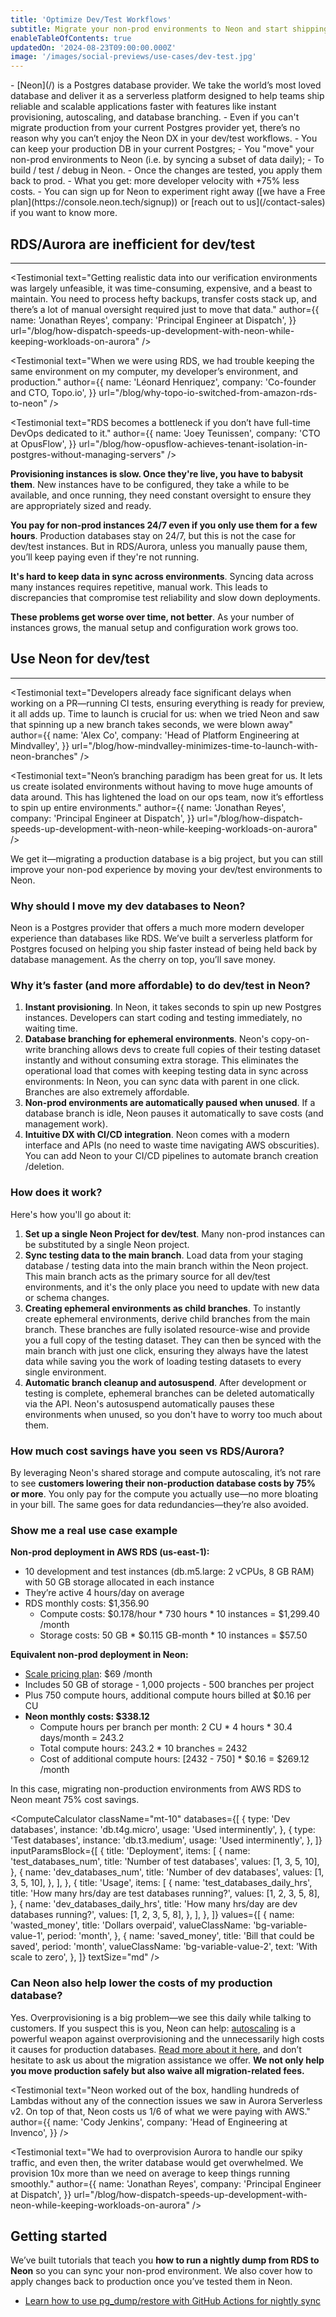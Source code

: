 ```yaml
---
title: 'Optimize Dev/Test Workflows'
subtitle: Migrate your non-prod environments to Neon and start shipping faster with +75% lower costs.
enableTableOfContents: true
updatedOn: '2024-08-23T09:00:00.000Z'
image: '/images/social-previews/use-cases/dev-test.jpg'
---
```


<Admonition type="note" title="TL;DR">
- [Neon](/) is a Postgres database provider. We take the world’s most loved database and deliver it as a serverless platform designed to help teams ship reliable and scalable applications faster with features like instant provisioning, autoscaling, and database branching.
- Even if you can't migrate production from your current Postgres provider yet, there’s no reason why you can’t enjoy the Neon DX in your dev/test workflows.
  - You can keep your production DB in your current Postgres;
  - You "move" your non-prod environments to Neon (i.e. by syncing a subset of data daily);
  - To build / test / debug in Neon.
  - Once the changes are tested, you apply them back to prod.
- What you get: more developer velocity with +75% less costs.
- You can sign up for Neon to experiment right away ([we have a Free plan](https://console.neon.tech/signup)) or [reach out to us](/contact-sales) if you want to know more.
</Admonition>

## RDS/Aurora are inefficient for dev/test

---

<TestimonialsWrapper>

<Testimonial
text="Getting realistic data into our verification environments was largely unfeasible, it was time-consuming, expensive, and a beast to maintain. You need to process hefty backups, transfer costs stack up, and there’s a lot of manual oversight required just to move that data."
author={{
  name: 'Jonathan Reyes',
  company: 'Principal Engineer at Dispatch',
}}
url="/blog/how-dispatch-speeds-up-development-with-neon-while-keeping-workloads-on-aurora"
/>

<Testimonial
text="When we were using RDS, we had trouble keeping the same environment on my computer, my developer’s environment, and production."
author={{
  name: 'Léonard Henriquez',
  company: 'Co-founder and CTO, Topo.io',
}}
url="/blog/why-topo-io-switched-from-amazon-rds-to-neon"
/>

<Testimonial
text="RDS becomes a bottleneck if you don’t have full-time DevOps dedicated to it."
author={{
  name: 'Joey Teunissen',
  company: 'CTO at OpusFlow',
}}
url="/blog/how-opusflow-achieves-tenant-isolation-in-postgres-without-managing-servers"
/>

</TestimonialsWrapper>

**Provisioning instances is slow. Once they're live, you have to babysit them**. New instances have to be configured, they take a while to be available, and once running, they need constant oversight to ensure they are appropriately sized and ready.

**You pay for non-prod instances 24/7 even if you only use them for a few hours**. Production databases stay on 24/7, but this is not the case for dev/test instances. But in RDS/Aurora, unless you manually pause them, you’ll keep paying even if they're not running.

**It's hard to keep data in sync across environments**. Syncing data across many instances requires repetitive, manual work. This leads to discrepancies that compromise test reliability and slow down deployments.

**These problems get worse over time, not better**. As your number of instances grows, the manual setup and configuration work grows too.

## Use Neon for dev/test

---

<TestimonialsWrapper>

<Testimonial
text="Developers already face significant delays when working on a PR—running CI tests, ensuring everything is ready for preview, it all adds up. Time to launch is crucial for us: when we tried Neon and saw that spinning up a new branch takes seconds, we were blown away"
author={{
  name: 'Alex Co',
  company: 'Head of Platform Engineering at Mindvalley',
}}
url="/blog/how-mindvalley-minimizes-time-to-launch-with-neon-branches"
/>

<Testimonial
text="Neon’s branching paradigm has been great for us. It lets us create isolated environments without having to move huge amounts of data around. This has lightened the load on our ops team, now it’s effortless to spin up entire environments."
author={{
  name: 'Jonathan Reyes',
  company: 'Principal Engineer at Dispatch',
}}
url="/blog/how-dispatch-speeds-up-development-with-neon-while-keeping-workloads-on-aurora"
/>

</TestimonialsWrapper>

We get it—migrating a production database is a big project, but you can still improve your non-pod experience by moving your dev/test environments to Neon.

### Why should I move my dev databases to Neon?

Neon is a Postgres provider that offers a much more modern developer experience than databases like RDS. We’ve built a serverless platform for Postgres focused on helping you ship faster instead of being held back by database management. As the cherry on top, you’ll save money.

### Why it’s faster (and more affordable) to do dev/test in Neon?

1. **Instant provisioning**. In Neon, it takes seconds to spin up new Postgres instances. Developers can start coding and testing immediately, no waiting time.
2. **Database branching for ephemeral environments**. Neon's copy-on-write branching allows devs to create full copies of their testing dataset instantly and without consuming extra storage. This eliminates the operational load that comes with keeping testing data in sync across environments: In Neon, you can sync data with parent in one click. Branches are also extremely affordable.
3. **Non-prod environments are automatically paused when unused**. If a database branch is idle, Neon pauses it automatically to save costs (and management work).
4. **Intuitive DX with CI/CD integration**. Neon comes with a modern interface and APIs (no need to waste time navigating AWS obscurities). You can add Neon to your CI/CD pipelines to automate branch creation /deletion.

### How does it work?

Here's how you'll go about it:

1. **Set up a single Neon Project for dev/test**. Many non-prod instances can be substituted by a single Neon project.
2. **Sync testing data to the main branch**. Load data from your staging database / testing data into the main branch within the Neon project. This main branch acts as the primary source for all dev/test environments, and it's the only place you need to update with new data or schema changes.
3. **Creating ephemeral environments as child branches**. To instantly create ephemeral environments, derive child branches from the main branch. These branches are fully isolated resource-wise and provide you a full copy of the testing dataset. They can then be synced with the main branch with just one click, ensuring they always have the latest data while saving you the work of loading testing datasets to every single environment.
4. **Automatic branch cleanup and autosuspend**. After development or testing is complete, ephemeral branches can be deleted automatically via the API. Neon's autosuspend automatically pauses these environments when unused, so you don't have to worry too much about them.

### How much cost savings have you seen vs RDS/Aurora?

By leveraging Neon's shared storage and compute autoscaling, it’s not rare to see **customers lowering their non-production database costs by 75% or more**. You only pay for the compute you actually use—no more bloating in your bill. The same goes for data redundancies—they’re also avoided.

### Show me a real use case example

**Non-prod deployment in AWS RDS (us-east-1):**

- 10 development and test instances (db.m5.large: 2 vCPUs, 8 GB RAM) with 50 GB storage allocated in each instance
- They’re active 4 hours/day on average
- RDS monthly costs: $1,356.90
  - Compute costs: $0.178/hour \* 730 hours \* 10 instances = $1,299.40 /month
  - Storage costs: 50 GB \* $0.115 GB-month \* 10 instances = $57.50

**Equivalent non-prod deployment in Neon:**

- [Scale pricing plan](/pricing): $69 /month
- Includes 50 GB of storage - 1,000 projects - 500 branches per project
- Plus 750 compute hours, additional compute hours billed at $0.16 per CU
- **Neon monthly costs: $338.12**
  - Compute hours per branch per month: 2 CU \* 4 hours \* 30.4 days/month = 243.2
  - Total compute hours: 243.2 \* 10 branches = 2432
  - Cost of additional compute hours: [2432 - 750] \* $0.16 = $269.12 /month

In this case, migrating non-production environments from AWS RDS to Neon meant 75% cost savings.

<ComputeCalculator
className="mt-10"
databases={[
{
type: 'Dev databases',
instance: 'db.t4g.micro',
usage: 'Used interminently',
},
{
type: 'Test databases',
instance: 'db.t3.medium',
usage: 'Used interminently',
},
]}
inputParamsBlock={[
{
title: 'Deployment',
items: [
{
name: 'test_databases_num',
title: 'Number of test databases',
values: [1, 3, 5, 10],
},
{
name: 'dev_databases_num',
title: 'Number of dev databases',
values: [1, 3, 5, 10],
},
],
},
{
title: 'Usage',
items: [
{
name: 'test_databases_daily_hrs',
title: 'How many hrs/day are test databases&nbsp;running?',
values: [1, 2, 3, 5, 8],
},
{
name: 'dev_databases_daily_hrs',
title: 'How many hrs/day are dev databases&nbsp;running?',
values: [1, 2, 3, 5, 8],
},
],
},
]}
values={[
{
name: 'wasted_money',
title: 'Dollars overpaid',
valueClassName: 'bg-variable-value-1',
period: 'month',
},
{
name: 'saved_money',
title: 'Bill that could be saved',
period: 'month',
valueClassName: 'bg-variable-value-2',
text: 'With scale to zero',
},
]}
textSize="md"
/>

<CTA title="Reach out to us for an exact quote" description="Tell us more about your use case and we’ll send you back detailed information on how much you could save with Neon." buttonText="Contact us" buttonUrl="/contact-sales" />

### Can Neon also help lower the costs of my production database?

Yes. Overprovisioning is a big problem—we see this daily while talking to customers. If you suspect this is you, Neon can help: [autoscaling](/docs/introduction/autoscaling) is a powerful weapon against overprovisioning and the unnecessarily high costs it causes for production databases. [Read more about it here](/blog/neon-autoscaling-is-generally-available#why-autoscaling), and don’t hesitate to ask us about the migration assistance we offer. **We not only help you move production safely but also waive all migration-related fees.**

<TestimonialsWrapper>
  
<Testimonial
text="Neon worked out of the box, handling hundreds of Lambdas without any of the connection issues we saw in Aurora Serverless v2. On top of that, Neon costs us 1/6 of what we were paying with AWS."
author={{
  name: 'Cody Jenkins',
  company: 'Head of Engineering at Invenco',
}}
/>

<Testimonial
text="We had to overprovision Aurora to handle our spiky traffic, and even then, the writer database would get overwhelmed. We provision 10x more than we need on average to keep things running smoothly."
author={{
  name: 'Jonathan Reyes',
  company: 'Principal Engineer at Dispatch',
}}
url="/blog/how-dispatch-speeds-up-development-with-neon-while-keeping-workloads-on-aurora"
/>

</TestimonialsWrapper>

## Getting started

We’ve built tutorials that teach you **how to run a nightly dump from RDS to Neon** so you can sync your non-prod environment. We also cover how to apply changes back to production once you’ve tested them in Neon.

- [Learn how to use pg_dump/restore with GitHub Actions for nightly sync](/blog/optimizing-dev-environments-in-aws-rds-with-neon-postgres-part-ii-using-github-actions-to-mirror-rds-in-neon)

<CTA title="Let's Connect" description="We’re happy to give you a hand with any technical questions about how to set this up. We can also discuss pricing options, annual contracts, and migration assistance." buttonText="Contact us" buttonUrl="/contact-sales" />
